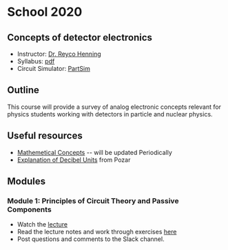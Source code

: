 # School 2020

## Concepts of detector electronics

- Instructor: [Dr. Reyco Henning](https://physics.unc.edu/people/henning-reyco/)
- Syllabus: [pdf](https://drive.google.com/uc?id=1uJn-FfTwSogvqS7U1EsVxYNSzNiWf0e4)
- Circuit Simulator: [PartSim](https://www.partsim.com/)

## Outline
This course will provide a survey of analog electronic concepts relevant for physics students working with detectors in particle and nuclear physics.

## Useful resources
- [Mathemetical Concepts](https://drive.google.com/file/d/1Ym6byBg6R9KXJHh2JLH8W2pZaTygoFZG/) -- will be updated Periodically
- [Explanation of Decibel Units](https://drive.google.com/file/d/1VuXPsDP-YvG44tlyTAUuklLOPSuJKvnB/) from Pozar

## Modules
### Module 1: Principles of Circuit Theory and Passive Components
- Watch the [lecture](https://youtu.be/sfB_WaofS6w)
- Read the lecture notes and work through exercises [here](https://drive.google.com/file/d/1hKTgH2YTP-qoIJnfb0RFV6ESJjYMGRhN/)
- Post questions and comments to the Slack channel.

